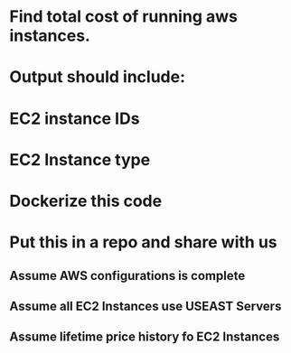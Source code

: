 # Find total cost of running aws instances. 
# Output should include:
# EC2 instance IDs 
# EC2 Instance type
# Dockerize this code 
# Put this in a repo and share with us 


## Assume AWS configurations is complete 
## Assume all EC2 Instances use USEAST Servers
## Assume lifetime price history fo EC2 Instances